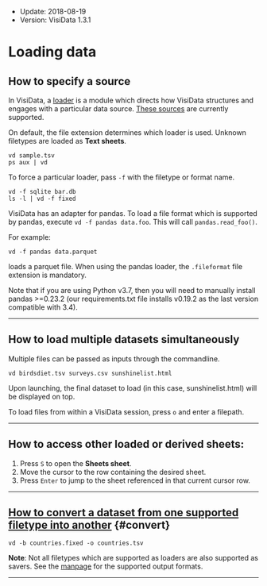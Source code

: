 - Update: 2018-08-19
- Version: VisiData 1.3.1

# Loading data

## How to specify a source

In VisiData, a [loader](/docs/loaders) is a module which directs how VisiData structures and engages with a particular data source. [These sources](/man#loaders) are currently supported.

On default, the file extension determines which loader is used. Unknown filetypes are loaded as **Text sheets**.

~~~
vd sample.tsv
ps aux | vd
~~~

To force a particular loader, pass `-f` with the filetype or format name.

~~~
vd -f sqlite bar.db
ls -l | vd -f fixed
~~~

VisiData has an adapter for pandas. To load a file format which is supported by pandas, execute `vd -f pandas data.foo`. This will call `pandas.read_foo()`.

For example:

~~~
vd -f pandas data.parquet
~~~

loads a parquet file. When using the pandas loader, the `.fileformat` file extension is mandatory.

Note that if you are using Python v3.7, then you will need to manually install pandas >=0.23.2 (our requirements.txt file installs v0.19.2 as the last version compatible with 3.4).

---

## How to load multiple datasets simultaneously

Multiple files can be passed as inputs through the commandline.

~~~
vd birdsdiet.tsv surveys.csv sunshinelist.html
~~~

Upon launching, the final dataset to load (in this case, sunshinelist.html) will be displayed on top.

To load files from within a VisiData session, press `o` and enter a filepath.

---

## How to access other loaded or derived sheets:

1. Press `S` to open the **Sheets sheet**.
2. Move the cursor to the row containing the desired sheet.
3. Press `Enter` to jump to the sheet referenced in that current cursor row.

---

## [How to convert a dataset from one supported filetype into another](#convert) {#convert}

~~~
vd -b countries.fixed -o countries.tsv
~~~

**Note**: Not all filetypes which are supported as loaders are also supported as savers. See the [manpage](/man#loaders) for the supported output formats.


---
